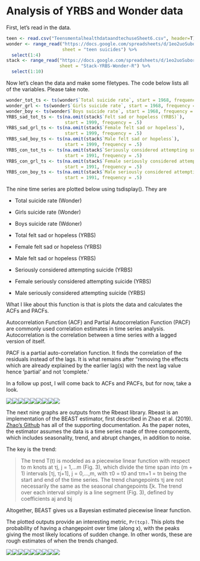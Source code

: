 Analysis of YRBS and Wonder data
================

First, let’s read in the data.

``` r
teen <- read.csv("TeensmentalhealthdataandtechuseSheet6.csv", header=T)
wonder <- range_read("https://docs.google.com/spreadsheets/d/1eo2uoSubor1MqxRqVLyrXL1Z2OvRHNBY9piUKkddpco/edit#gid=1430897216",
                     sheet = "teen suicides") %>%
  select(1:4)
stack <- range_read("https://docs.google.com/spreadsheets/d/1eo2uoSubor1MqxRqVLyrXL1Z2OvRHNBY9piUKkddpco/edit#gid=1430897216",
                    sheet = "Stack-YRBS-Wonder-R") %>%
  select(1:10)
```

Now let’s clean the data and make some filetypes. The code below lists
all of the variables. Please take note.

``` r
wonder_tot_ts <- ts(wonder$`Total suicide rate`, start = 1968, frequency = 1)
wonder_grl <- ts(wonder$`Girls suicide rate`, start = 1968, frequency = 1)
wonder_boy <- ts(wonder$`Boys suicide rate`, start = 1968, frequency = 1)
YRBS_sad_tot_ts <- ts(na.omit(stack$`Felt sad or hopeless (YRBS)`),
                      start = 1999, frequency = .5)
YRBS_sad_grl_ts <- ts(na.omit(stack$`Female felt sad or hopeless`),
                      start = 1999, frequency = .5)
YRBS_sad_boy_ts <- ts(na.omit(stack$`Male felt sad or hopeless`),
                      start = 1999, frequency = .5)
YRBS_con_tot_ts <- ts(na.omit(stack$`Seriously considered attempting suicide (YRBS)`),
                      start = 1991, frequency = .5)
YRBS_con_grl_ts <- ts(na.omit(stack$`Female seriously considered attempting suicide (YRBS)`),
                      start = 1991, frequency = .5)
YRBS_con_boy_ts <- ts(na.omit(stack$`Male seriously considered attempting suicide`),
                      start = 1991, frequency = .5)
```

The nine time series are plotted below using tsdisplay(). They are

- Total suicide rate (Wonder)

- Girls suicide rate (Wonder)

- Boys suicide rate (Wdoner)

- Total felt sad or hopeless (YRBS)

- Female felt sad or hopeless (YRBS)

- Male felt sad or hopeless (YRBS)

- Seriously considered attempting suicide (YRBS)

- Female seriously considered attempting suicide (YRBS)

- Male seriously considered attempting suicide (YRBS)

What I like about this function is that is plots the data and calculates
the ACFs and PACFs.

Autocorrelation Function (ACF) and Partial Autocorrelation Function
(PACF) are commonly used correlation estimates in time series analysis.
Autocorrelation is the correlation between a time series with a lagged
version of itself.

PACF is a partial auto-correlation function. It finds the correlation of
the residuals instead of the lags. It is what remains after “removing
the effects which are already explained by the earlier lag(s) with the
next lag value hence ‘partial’ and not ‘complete.’

In a follow up post, I will come back to ACFs and PACFs, but for now,
take a look.

![](YRBS+Wonder_files/figure-gfm/plot%20first-1.png)<!-- -->![](YRBS+Wonder_files/figure-gfm/plot%20first-2.png)<!-- -->![](YRBS+Wonder_files/figure-gfm/plot%20first-3.png)<!-- -->![](YRBS+Wonder_files/figure-gfm/plot%20first-4.png)<!-- -->![](YRBS+Wonder_files/figure-gfm/plot%20first-5.png)<!-- -->![](YRBS+Wonder_files/figure-gfm/plot%20first-6.png)<!-- -->![](YRBS+Wonder_files/figure-gfm/plot%20first-7.png)<!-- -->![](YRBS+Wonder_files/figure-gfm/plot%20first-8.png)<!-- -->![](YRBS+Wonder_files/figure-gfm/plot%20first-9.png)<!-- -->

The next nine graphs are outputs from the Rbeast library. Rbeast is an
implementation of the BEAST estimator, first described in Zhao et al.
(2019). [Zhao’s Github](https://github.com/zhaokg/Rbeast) has all of the
supporting documentation. As the paper notes, the estimator assumes the
data is a time series made of three components, which includes
seasonality, trend, and abrupt changes, in addition to noise.

The key is the trend:

> The trend T(t) is modeled as a piecewise linear function with respect
> to m knots at τj, j = 1,…m (Fig. 3), which divide the time span into
> (m + 1) intervals \[τj, τj+1\], j = 0,…,m, with τ0 = t0 and τm+1 = tn
> being the start and end of the time series. The trend changepoints τj
> are not necessarily the same as the seasonal changepoints ξk. The
> trend over each interval simply is a line segment (Fig. 3), defined by
> coefficients aj and bj

Altogether, BEAST gives us a Bayesian estimated piecewise linear
function.

The plotted outputs provide an interesting metric, `Pr(tcp)`. This plots
the probability of having a changepoint over time (along x), with the
peaks giving the most likely locations of sudden change. In other words,
these are rough estimates of when the trends changed.

![](YRBS+Wonder_files/figure-gfm/unnamed-chunk-2-1.png)<!-- -->![](YRBS+Wonder_files/figure-gfm/unnamed-chunk-2-2.png)<!-- -->![](YRBS+Wonder_files/figure-gfm/unnamed-chunk-2-3.png)<!-- -->![](YRBS+Wonder_files/figure-gfm/unnamed-chunk-2-4.png)<!-- -->![](YRBS+Wonder_files/figure-gfm/unnamed-chunk-2-5.png)<!-- -->![](YRBS+Wonder_files/figure-gfm/unnamed-chunk-2-6.png)<!-- -->![](YRBS+Wonder_files/figure-gfm/unnamed-chunk-2-7.png)<!-- -->![](YRBS+Wonder_files/figure-gfm/unnamed-chunk-2-8.png)<!-- -->![](YRBS+Wonder_files/figure-gfm/unnamed-chunk-2-9.png)<!-- -->
